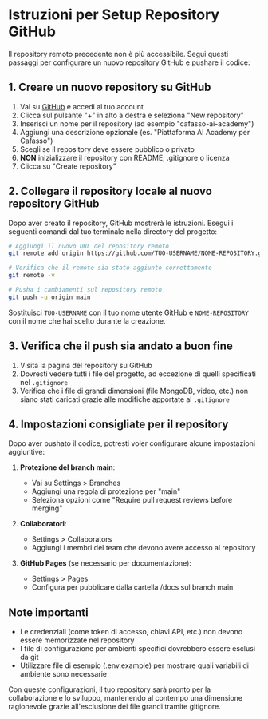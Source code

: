 # Istruzioni per Setup Repository GitHub

Il repository remoto precedente non è più accessibile. Segui questi passaggi per configurare un nuovo repository GitHub e pushare il codice:

## 1. Creare un nuovo repository su GitHub

1. Vai su [GitHub](https://github.com/) e accedi al tuo account
2. Clicca sul pulsante "+" in alto a destra e seleziona "New repository"
3. Inserisci un nome per il repository (ad esempio "cafasso-ai-academy")
4. Aggiungi una descrizione opzionale (es. "Piattaforma AI Academy per Cafasso")
5. Scegli se il repository deve essere pubblico o privato
6. **NON** inizializzare il repository con README, .gitignore o licenza
7. Clicca su "Create repository"

## 2. Collegare il repository locale al nuovo repository GitHub

Dopo aver creato il repository, GitHub mostrerà le istruzioni. Esegui i seguenti comandi dal tuo terminale nella directory del progetto:

```bash
# Aggiungi il nuovo URL del repository remoto
git remote add origin https://github.com/TUO-USERNAME/NOME-REPOSITORY.git

# Verifica che il remote sia stato aggiunto correttamente
git remote -v

# Pusha i cambiamenti sul repository remoto
git push -u origin main
```

Sostituisci `TUO-USERNAME` con il tuo nome utente GitHub e `NOME-REPOSITORY` con il nome che hai scelto durante la creazione.

## 3. Verifica che il push sia andato a buon fine

1. Visita la pagina del repository su GitHub
2. Dovresti vedere tutti i file del progetto, ad eccezione di quelli specificati nel `.gitignore`
3. Verifica che i file di grandi dimensioni (file MongoDB, video, etc.) non siano stati caricati grazie alle modifiche apportate al `.gitignore`

## 4. Impostazioni consigliate per il repository

Dopo aver pushato il codice, potresti voler configurare alcune impostazioni aggiuntive:

1. **Protezione del branch main**:
   - Vai su Settings > Branches
   - Aggiungi una regola di protezione per "main"
   - Seleziona opzioni come "Require pull request reviews before merging"

2. **Collaboratori**:
   - Settings > Collaborators
   - Aggiungi i membri del team che devono avere accesso al repository

3. **GitHub Pages** (se necessario per documentazione):
   - Settings > Pages
   - Configura per pubblicare dalla cartella /docs sul branch main

## Note importanti

- Le credenziali (come token di accesso, chiavi API, etc.) non devono essere memorizzate nel repository
- I file di configurazione per ambienti specifici dovrebbero essere esclusi da git
- Utilizzare file di esempio (.env.example) per mostrare quali variabili di ambiente sono necessarie

Con queste configurazioni, il tuo repository sarà pronto per la collaborazione e lo sviluppo, mantenendo al contempo una dimensione ragionevole grazie all'esclusione dei file grandi tramite gitignore.

